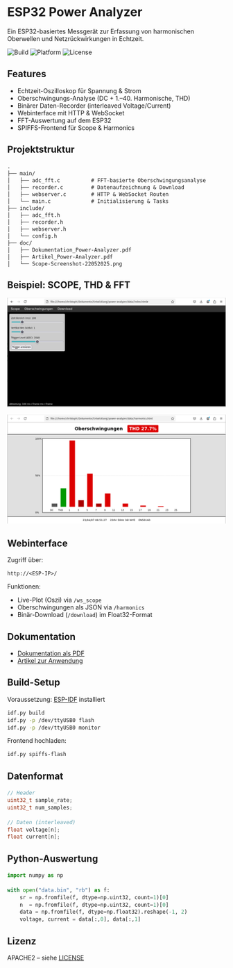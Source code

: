 # ESP32 Power Analyzer

Ein ESP32-basiertes Messgerät zur Erfassung von harmonischen Oberwellen und Netzrückwirkungen in Echtzeit.

![Build](https://img.shields.io/badge/build-passing-brightgreen)
![Platform](https://img.shields.io/badge/platform-ESP32-blue)
![License](https://img.shields.io/badge/license-MIT-lightgrey)

## Features

- Echtzeit-Oszilloskop für Spannung & Strom
- Oberschwingungs-Analyse (DC + 1.–40. Harmonische, THD)
- Binärer Daten-Recorder (interleaved Voltage/Current)
- Webinterface mit HTTP & WebSocket
- FFT-Auswertung auf dem ESP32
- SPIFFS-Frontend für Scope & Harmonics

## Projektstruktur

```
.
├── main/
│   ├── adc_fft.c          # FFT-basierte Oberschwingungsanalyse
│   ├── recorder.c         # Datenaufzeichnung & Download
│   ├── webserver.c        # HTTP & WebSocket Routen
│   └── main.c             # Initialisierung & Tasks
├── include/
│   ├── adc_fft.h
│   ├── recorder.h
│   ├── webserver.h
│   └── config.h
├── doc/
│   ├── Dokumentation_Power-Analyzer.pdf
│   ├── Artikel_Power-Analyzer.pdf
│   └── Scope-Screenshot-22052025.png
```

## Beispiel: SCOPE, THD & FFT

![Scope Screenshot](doc/02-pictures/Scope-Screenshot-22052025.png)

![Harmonics Screenshot](doc/02-pictures/Harmonics-Screenshot-22052025.png)

## Webinterface

Zugriff über:

```
http://<ESP-IP>/
```

Funktionen:

- Live-Plot (Oszi) via `/ws_scope`
- Oberschwingungen als JSON via `/harmonics`
- Binär-Download (`/download`) im Float32-Format

## Dokumentation

- [Dokumentation als PDF](doc/Dokumentation_Power-Analyzer.pdf)
- [Artikel zur Anwendung](doc/Artikel_Power-Analyzer.pdf)

## Build-Setup

Voraussetzung: [ESP-IDF](https://docs.espressif.com/projects/esp-idf/en/latest/) installiert

```bash
idf.py build
idf.py -p /dev/ttyUSB0 flash
idf.py -p /dev/ttyUSB0 monitor
```

Frontend hochladen:

```bash
idf.py spiffs-flash
```

## Datenformat

```c
// Header
uint32_t sample_rate;
uint32_t num_samples;

// Daten (interleaved)
float voltage[n];
float current[n];
```

## Python-Auswertung

```python
import numpy as np

with open("data.bin", "rb") as f:
    sr = np.fromfile(f, dtype=np.uint32, count=1)[0]
    n  = np.fromfile(f, dtype=np.uint32, count=1)[0]
    data = np.fromfile(f, dtype=np.float32).reshape(-1, 2)
    voltage, current = data[:,0], data[:,1]
```

## Lizenz

APACHE2 – siehe [LICENSE](LICENSE)
